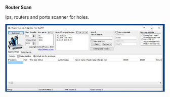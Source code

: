 <b>Router Scan</b>

Ips, routers and ports scanner for holes.

<img src="https://raw.githubusercontent.com/HDec0/Router-Scan/refs/heads/main/Router%20Scan.jpg">
